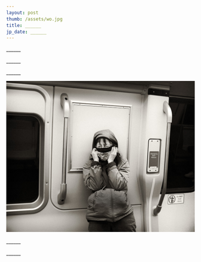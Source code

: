 ```yaml
---
layout: post
thumb: /assets/wo.jpg
title: ______
jp_date: ______
---
```

<div class="header">
  <p class="title">______</p>
  <p class="date">______</p>
</div>

<p>
______
</p>
<img src="/assets/wo.jpg" alt="">
<p>
______
</p>
<p>
______
</p>
